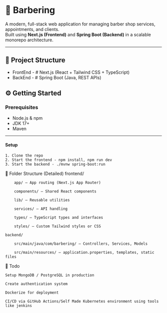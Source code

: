 # 💈 Barbering

A modern, full-stack web application for managing barber shop services, appointments, and clients.  
Built using **Next.js (Frontend)** and **Spring Boot (Backend)** in a scalable monorepo architecture.

---

## 🧱 Project Structure

 - FrontEnd - # Next.js (React + Tailwind CSS + TypeScript)
 - BackEnd - # Spring Boot (Java, REST APIs)

 ## ⚙️ Getting Started

### Prerequisites

- Node.js & npm
- JDK 17+
- Maven

---

#### Setup

    1. Clone the repo
    2. Start the frontend - npm install, npm run dev
    3. Start the backend - ./mvnw spring-boot:run


📁 Folder Structure (Detailed)
    frontend/

        app/ – App routing (Next.js App Router)

        components/ – Shared React components

        lib/ – Reusable utilities

        services/ – API handling

        types/ – TypeScript types and interfaces

        styles/ – Custom Tailwind styles or CSS

    backend/

        src/main/java/com/barbering/ – Controllers, Services, Models

        src/main/resources/ – application.properties, templates, static files

📌 Todo

    Setup MongoDB / PostgreSQL in production

    Create authentication system

    Dockerize for deployment

    CI/CD via GitHub Actions/Self Made Kubernetes environment using tools like jenkins


